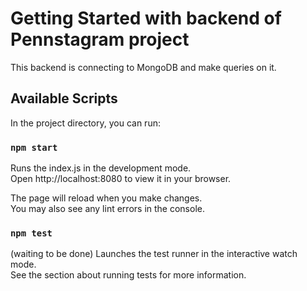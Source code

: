 # Getting Started with backend of Pennstagram project
This backend is connecting to MongoDB and make queries on it.

## Available Scripts

In the project directory, you can run:

### `npm start`

Runs the index.js in the development mode.\
Open http://localhost:8080 to view it in your browser.

The page will reload when you make changes.\
You may also see any lint errors in the console.

### `npm test`

(waiting to be done) Launches the test runner in the interactive watch mode.\
See the section about running tests for more information.
